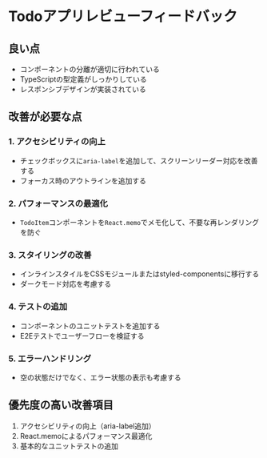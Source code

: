 # Todoアプリレビューフィードバック

## 良い点
- コンポーネントの分離が適切に行われている
- TypeScriptの型定義がしっかりしている
- レスポンシブデザインが実装されている

## 改善が必要な点

### 1. アクセシビリティの向上
- チェックボックスに`aria-label`を追加して、スクリーンリーダー対応を改善する
- フォーカス時のアウトラインを追加する

### 2. パフォーマンスの最適化
- `TodoItem`コンポーネントを`React.memo`でメモ化して、不要な再レンダリングを防ぐ

### 3. スタイリングの改善
- インラインスタイルをCSSモジュールまたはstyled-componentsに移行する
- ダークモード対応を考慮する

### 4. テストの追加
- コンポーネントのユニットテストを追加する
- E2Eテストでユーザーフローを検証する

### 5. エラーハンドリング
- 空の状態だけでなく、エラー状態の表示も考慮する

## 優先度の高い改善項目
1. アクセシビリティの向上（aria-label追加）
2. React.memoによるパフォーマンス最適化
3. 基本的なユニットテストの追加